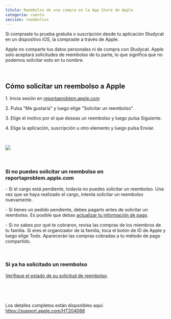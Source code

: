 ```yaml
---
título: Reembolso de una compra en la App Store de Apple
categoría: cuenta
sección: reembolsos
---
```

Si compraste tu prueba gratuita o suscripción desde tu aplicación Studycat en un dispositivo iOS, la compraste a través de Apple. 

Apple no comparte tus datos personales ni de compra con Studycat. Apple solo aceptará solicitudes de reembolso de tu parte, lo que significa que no podemos solicitar esto en tu nombre.

 

## Cómo solicitar un reembolso a Apple

1\. Inicia sesión en [reportaproblem.apple.com](https://reportaproblem.apple.com/)

2\. Pulsa "Me gustaría" y luego elige "Solicitar un reembolso".

3\. Elige el motivo por el que deseas un reembolso y luego pulsa Siguiente.

4\. Elige la aplicación, suscripción u otro elemento y luego pulsa Enviar.

 

​![](/attachments/token/EIRFxjZzzik6OVcPJeEE4MFaP/?name=ios14-iphone-12-pro-safari-report-a-problem.png)​

 

### Si no puedes solicitar un reembolso en reportaproblem.apple.com

\- Si el cargo está pendiente, todavía no puedes solicitar un reembolso. Una vez que se haya realizado el cargo, intenta solicitar un reembolso nuevamente.

\- Si tienes un pedido pendiente, debes pagarlo antes de solicitar un reembolso. Es posible que debas [actualizar tu información de pago](https://support.apple.com/kb/HT201266).

\- Si no sabes por qué te cobraron, revisa las compras de los miembros de tu familia. Si eres el organizador de la familia, toca el botón de ID de Apple y luego elige Todo. Aparecerán las compras cobradas a tu método de pago compartido.

 

### Si ya ha solicitado un reembolso

[Verifique el estado de su solicitud de reembolso](https://support.apple.com/kb/HT210904).

 

 

Los detalles completos están disponibles aquí: <https://support.apple.com/HT204088>